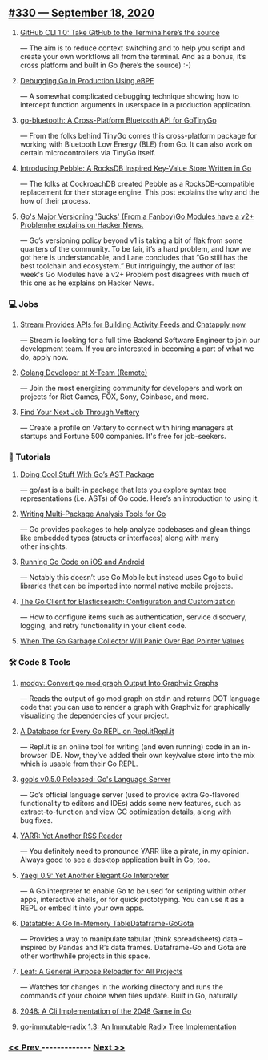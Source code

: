 ## [#330 — September 18, 2020](https://golangweekly.com/issues/330)

1. [GitHub CLI 1.0: Take GitHub to the Terminalhere’s the source](https://golangweekly.com/link/95427/web)

     — The aim is to reduce context switching and to help you script and create your own workflows all from the terminal. And as a bonus, it’s cross platform and built in Go (here’s the source) :-)
1. [Debugging Go in Production Using eBPF](https://golangweekly.com/link/95429/web)

     — A somewhat complicated debugging technique showing how to intercept function arguments in userspace in a production application.
1. [go-bluetooth: A Cross-Platform Bluetooth API for GoTinyGo](https://golangweekly.com/link/95431/web)

     — From the folks behind TinyGo comes this cross-platform package for working with Bluetooth Low Energy (BLE) from Go. It can also work on certain microcontrollers via TinyGo itself.
1. [Introducing Pebble: A RocksDB Inspired Key-Value Store Written in Go](https://golangweekly.com/link/95433/web)

     — The folks at CockroachDB created Pebble as a RocksDB-compatible replacement for their storage engine. This post explains the why and the how of their process.
1. [Go's Major Versioning 'Sucks' (From a Fanboy)Go Modules have a v2+ Problemhe explains on Hacker News.](https://golangweekly.com/link/95434/web)

     — Go’s versioning policy beyond v1 is taking a bit of flak from some quarters of the community. To be fair, it’s a hard problem, and how we got here is understandable, and Lane concludes that “Go still has the best toolchain and ecosystem.” But intriguingly, the author of last week's Go Modules have a v2+ Problem post disagrees with much of this one as he explains on Hacker News.
### 💻 Jobs

1. [Stream Provides APIs for Building Activity Feeds and Chatapply now](https://golangweekly.com/link/95435/web)

     — Stream is looking for a full time Backend Software Engineer to join our development team. If you are interested in becoming a part of what we do, apply now.
1. [Golang Developer at X-Team (Remote)](https://golangweekly.com/link/95436/web)

     — Join the most energizing community for developers and work on projects for Riot Games, FOX, Sony, Coinbase, and more.
1. [Find Your Next Job Through Vettery](https://golangweekly.com/link/95437/web)

     — Create a profile on Vettery to connect with hiring managers at startups and Fortune 500 companies. It's free for job-seekers.
### 📘 Tutorials

1. [Doing Cool Stuff With Go’s AST Package](https://golangweekly.com/link/95438/web)

     — go/ast is a built-in package that lets you explore syntax tree representations (i.e. ASTs) of Go code. Here’s an introduction to using it.
1. [Writing Multi-Package Analysis Tools for Go](https://golangweekly.com/link/95439/web)

     — Go provides packages to help analyze codebases and glean things like embedded types (structs or interfaces) along with many other insights.
1. [Running Go Code on iOS and Android](https://golangweekly.com/link/95440/web)

     — Notably this doesn’t use Go Mobile but instead uses Cgo to build libraries that can be imported into normal native mobile projects.
1. [The Go Client for Elasticsearch: Configuration and Customization](https://golangweekly.com/link/95442/web)

     — How to configure items such as authentication, service discovery, logging, and retry functionality in your client code.
1. [When The Go Garbage Collector Will Panic Over Bad Pointer Values](https://golangweekly.com/link/95443/web)

### 🛠 Code & Tools

1. [modgv: Convert go mod graph Output Into Graphviz Graphs](https://golangweekly.com/link/95444/web)

     — Reads the output of go mod graph on stdin and returns DOT language code that you can use to render a graph with Graphviz for graphically visualizing the dependencies of your project.
1. [A Database for Every Go REPL on Repl.itRepl.it](https://golangweekly.com/link/95445/web)

     — Repl.it is an online tool for writing (and even running) code in an in-browser IDE. Now, they’ve added their own key/value store into the mix which is usable from their Go REPL.
1. [gopls v0.5.0 Released: Go's Language Server](https://golangweekly.com/link/95447/web)

     — Go’s official language server (used to provide extra Go-flavored functionality to editors and IDEs) adds some new features, such as extract-to-function and view GC optimization details, along with bug fixes.
1. [YARR: Yet Another RSS Reader](https://golangweekly.com/link/95448/web)

     — You definitely need to pronounce YARR like a pirate, in my opinion. Always good to see a desktop application built in Go, too.
1. [Yaegi 0.9: Yet Another Elegant Go Interpreter](https://golangweekly.com/link/95449/web)

     — A Go interpreter to enable Go to be used for scripting within other apps, interactive shells, or for quick prototyping. You can use it as a REPL or embed it into your own apps.
1. [Datatable: A Go In-Memory TableDataframe-GoGota](https://golangweekly.com/link/95451/web)

     — Provides a way to manipulate tabular (think spreadsheets) data – inspired by Pandas and R’s data frames. Dataframe-Go and Gota are other worthwhile projects in this space.
1. [Leaf: A General Purpose Reloader for All Projects](https://golangweekly.com/link/95454/web)

     — Watches for changes in the working directory and runs the commands of your choice when files update. Built in Go, naturally.
1. [2048: A Cli Implementation of the 2048 Game in Go](https://golangweekly.com/link/95455/web)

1. [go-immutable-radix 1.3: An Immutable Radix Tree Implementation](https://golangweekly.com/link/95456/web)


### [ << Prev ](golangweekly-329.md) ------------- [ Next >> ](golangweekly-331.md)